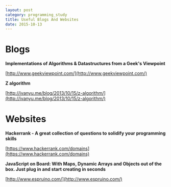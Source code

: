 ```yaml
---
layout: post
category: programming_study
title: Useful Blogs And Websites
date: 2015-10-13
---
```


# Blogs

**Implementations of Algorithms & Datastructures from a Geek's Viewpoint**

[http://www.geekviewpoint.com/](http://www.geekviewpoint.com/)

**Z algorithm**

[http://ivanyu.me/blog/2013/10/15/z-algorithm/](http://ivanyu.me/blog/2013/10/15/z-algorithm/)

# Websites

**Hackerrank - A great collection of questions to solidify your programming skills**

[https://www.hackerrank.com/domains](https://www.hackerrank.com/domains)

**JavaScript on Board: With Maps, Dynamic Arrays and Objects out of the box. Just plug in and start creating in seconds**

[http://www.espruino.com/](http://www.espruino.com/)